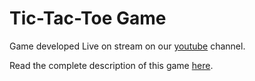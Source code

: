 # Tic-Tac-Toe Game

Game developed Live on stream on our [youtube](https://www.youtube.com/@sonofspades/streams) channel.

Read the complete description of this game [here](https://en.wikipedia.org/wiki/Tic-tac-toe).
